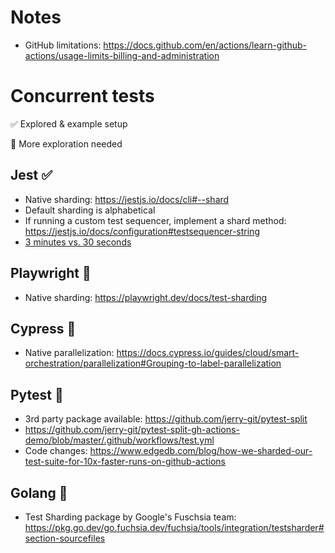 # Notes

- GitHub limitations: https://docs.github.com/en/actions/learn-github-actions/usage-limits-billing-and-administration

# Concurrent tests

✅ Explored & example setup

🚧 More exploration needed

## Jest ✅

- Native sharding: https://jestjs.io/docs/cli#--shard
- Default sharding is alphabetical
- If running a custom test sequencer, implement a shard method: https://jestjs.io/docs/configuration#testsequencer-string
- [3 minutes vs. 30 seconds](https://github.com/WarpBuilds/concurrent-tests/actions/runs/8733327759)

## Playwright 🚧

- Native sharding: https://playwright.dev/docs/test-sharding

## Cypress 🚧

- Native parallelization: https://docs.cypress.io/guides/cloud/smart-orchestration/parallelization#Grouping-to-label-parallelization

## Pytest 🚧

- 3rd party package available: https://github.com/jerry-git/pytest-split
- https://github.com/jerry-git/pytest-split-gh-actions-demo/blob/master/.github/workflows/test.yml
- Code changes: https://www.edgedb.com/blog/how-we-sharded-our-test-suite-for-10x-faster-runs-on-github-actions

## Golang 🚧

- Test Sharding package by Google's Fuschsia team: https://pkg.go.dev/go.fuchsia.dev/fuchsia/tools/integration/testsharder#section-sourcefiles
